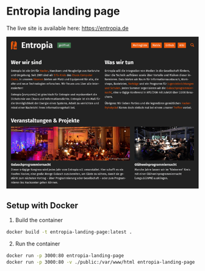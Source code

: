# Entropia landing page

The live site is available here: https://entropia.de

![Screenshot](screenshot.png)

## Setup with Docker

1. Build the container

```bash
docker build -t entropia-landing-page:latest .
```

2. Run the container

```bash
docker run -p 3000:80 entropia-landing-page                             # production
docker run -p 3000:80 -v ./public:/var/www/html entropia-landing-page   # development
```
